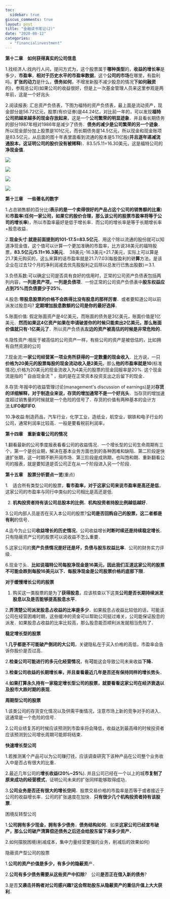 ```yaml
---
toc:
  sidebar: true
giscus_comments: true
layout: post
title: "金融读书笔记(2)"
date: "2020-08-12"
categories: 
  - "financialinvestment"
---
```


**第十二章　如何获得真实的公司信息**

1.找经济人:找内行人问，提问方式为，这个股票属于**哪种类型**的，**收益的增长率**是多少，**市盈率**，**相对于历史水平的市盈率数据**，这个**公司的市场**在哪里，有盈利吗，**扩张的动力**是什么，**债务如何**，不增发新股不减少股息的情况**下如何融资**的)，参观总公司(如果公司的收益很好，但是上一次基金管理人员来这里参观是两年前，这是一个好兆头

2.阅读报表: 汇总资产负债表，下图为福特的资产负债表，最上面是流动资产，现金部分是56.72亿元，股票(有价证券)是44.24亿，对比前一年的，可以发现**福特公司把越来越多的现金存放起来**，这是一个**公司繁荣的明显迹象**．并且看长期债务的部分1987年相对1986年是减少了债务．**债务的减少是公司繁荣的另一个迹象**．所以现金部分加上股票是101亿元，而长期债务是14.5亿元，所以现金和现金账项是83.5亿元，从后面的图十年表里面看到流通的股本是5.11亿股(**并且逐年递减流通股本，这证明公司的股价没有被稀释**)．83.5/5.11=16.30美元，这是福特公司的**净现金值**．

![](https://zhengliangliang.files.wordpress.com/2020/08/screenshot-from-2020-08-12-10-41-53.png?w=723)

![](https://zhengliangliang.files.wordpress.com/2020/08/screenshot-from-2020-08-12-10-47-19.png?w=726)

![](https://zhengliangliang.files.wordpress.com/2020/08/screenshot-from-2020-08-12-10-50-53.png?w=913)

![](https://zhengliangliang.files.wordpress.com/2020/08/screenshot-from-2020-08-12-10-55-51.png?w=914)

**第十三章　一些著名的数字**

1.占总销售额的百分比(**表示的是一个卖得很好的产品占这个公司的销售额的比重**)和**市盈率**(**任何一家公司，如果它的股价合理，那么该公司的股票市盈率将等于公司的增长率**)，所以市盈率最好是低于增长率．而公司的增长率是等于长期增长率+股息收益．

2.**现金头寸**:**就是前面提到的101-17.5=83.5亿元**．用这个除以流通的股份就可以知道净现金值，这个值可以计算一个更加准确的市盈率，比方说38美元的福特股票，**83.5亿元/5.11=16.3美元**．　38美元-16.3美元=21.7美元，实际上可以算是21.7美元购买的，这么来算的话市盈率就是21.7/7.03(每股盈利的**计算**方法，是该企业在过去12个月的净利润减去优先股股利之后除以总发行已售出股数)＝3.1.

3.负债系数:可以确定公司是否具有良好的信用时，正常的公司资产负债表包括两列内容，**一列是资产项，一列是负债项**．一份正常的公司资产负债表中**股东权益应占到75%而负债要少于25%.**

4.股息:**带股息股票的价格不会跌得比没有股息的那样厉害**．或者要知道公司以前派发过股息吗? **定期增加股息数额的公司是你的最好选择**．

5.账面价值: 假定账面资产是4亿美元，而账面的债务是3亿美元，账面价值是1亿美元．**然而如果这4亿资产如果在申请破差你的时候只能卖出2亿美元，那么账面价值就只有-1亿美元了**．所以资产负债表**左边的资产被高估的时候是非常危险的**．

6.隐性资产:相反于被高估的公司资产一样，有些公司的资产是被低估的，比如拥有自然资源的公司

7.现金流:**一家公司经营某一项业务所获得的一定数量的现金收入**．比方说，一只**价格为20美元的股票每股的现金流动收入是2美元**，那么**他的市盈率就是10**(标准情况),价格为20美元的现金流收入为4美元的股票的现金回报率是20%. 这个现金流是指的＂自由现金流＂，指的是在正常资本投资支出之后留下的现金．

8.存货:年报中的收益管理讨论(management's discussion of earnings)是对**存货的详细解释，对于制造业来说，存货的增加通常不是一个好兆头**．当存货的增加速度超过销售量的时候就是一个危险的信号了．存货的价值有两种基本的会计方法:**LIFO和FIFO**.

10.净收益:制造药品，汽车行业，化学工业，造纸业，航空业，钢铁和电子行业的公司，通常利润率比较高．一般是要看税前利润率，

**第十四章　重新查看公司的情况**

1.翻看最新的公司季度报表看看公司的收益情况．一个增长型的公司生命周期有三个，第一个是创业期，解决在基本业务方面也到的各种困难和缺陷．第二阶段是快速扩张期，这一时期不断开阔市场．第三阶段是成熟期，也叫饱和期．重新翻看公司的报表，就是要知道是否公司正在从一个阶段进入另一个阶段．

**第十五章　股票分析要点一览**(重点)

1.　适合所有类型公司的股票，**看市盈率，对于这家公司来说市盈率是高还是低**，这家公司的市盈率与同行中类似的公司相比是高还是低.

2. **机构投资者持有该公司总股本的比例．机构投资者持股比例越低越好**．

3.公司内部人员是否在买入本公司的股票?**公司是否回购自己的股票，**这二者都是**有利**的信号．

4.迄今为止公司**收益增长的历史情况**，公司收益增长**时断时续还是持续稳定增长**．只有隐蔽资产公司的股票可以说收益不怎么重要．

5.这家公司的**资产负债情况是好还是坏，负债与股东权益比率**．公司的财务实力评级．

6.现金寸头．**比如说福特公司每股净现金是16美元，因此我们互道这家公司的股票不可能会跌到每股16美元以下．每股净现金是公司股票价格的底部下限**．

**对于缓慢增长公司的股票**

1. 购买这一类股票的是为了**获得股息**，应该核查以下这类**公司是否长期持续派发股息以及是否能够提高股息水平**．

2.**弄清楚公司派发股息占收益的比率是多少**．如果股息占收益比较低的话，可能该公司在经营困难时期，这些缓冲的资金可以帮助公司挺过难关，公司能保证股息的派发．如果股息占收益的比率比较高，那么股息能否顺利派发就相当危险了．

**稳定增长型的股票**

1.**几乎都是不可能破产倒闭的大公司**，关键隐私在于买入价格的高低，市盈率会告诉你股价是否过高．

2.**检查公司可能进行的多元化经营情况**，有**可**能这会导致公司未来收益**下降．**

3.**检查公司收益的长期增长率，并且查看最近几年是否还有保持同样的增长势头**．

4.**如果打算永久持有一家稳定增长型公司的股票，就要看看这家公司在经济衰退以及股市大跌时期的表现**．

**周期型公司的股票**

1.该类公司的存货变化情况以及供需平衡情况，注意市场上新的竞争对手的进入．这通常是一个危险的信号．

2.公司业绩复苏的时候应该预测到市盈率将会降低，收益达到最高峰的时候投资者应该预测到公司增长周期可能即将结束．

**快速增长型公司**

1.若推测某个产品可以为公司赚打钱，应该调查研究下该种产品在公司整个业务收入中是否占有很大的比重．

2.最近几年公司的**增长收益(20%~25%**). 并且公司已经在一个以上的城**市复制了原来成功的经营模式**，证明公司未来的扩张同样能够取得成功．

3.**公司业务是否还有很大的增长空间**．股票交易价格的市盈率是否等于或者接近于公司的收益增长率．公司的扩张速度在加快．**只有很少几个机构投资者持有该股票**．

困境反转型公司

1.**公司拥有多少现金，拥有多少债务．债务结构如何**．如果**这家公司已经宣布破产，那么公司破产清算偿还债务之后还会给股东留下来多少资产．**

2.如何摆脱困境(削减成本，集中力量经营更强的业务，削减后的效果如何)

隐蔽资产型公司的股票

1.**公司的资产价值是多少，有多少的隐蔽资**产．

2.**公司有多少债务需要从这些资产中扣除**?　公司**是否正在借入新的债务**?

3.是否**又袭击并购者对公司感兴趣?这会帮助股东从隐蔽资产的重估升值上大大获利**．
